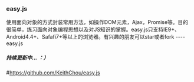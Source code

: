 ### easy.js
使用面向对象的方式封装常用方法，如操作DOM元素，Ajax，Promise等。目的很简单，练习面向对象编程思想以及对JS知识的掌握。easy.js只支持IE9+、Android4.4+、Safafi7+等以上的浏览器。有兴趣的朋友可以star或者fork ---- easy.js

##### 持续更新中...   ：）

#https://github.com/KeithChou/easy.js